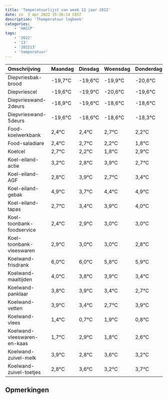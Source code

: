 ```yaml
---
title: 'Temperatuurlijst van week 13 jaar 2022'
date: zo  3 apr 2022 15:36:14 CEST
description: 'Themperatuur logboek'
categories:
    - 'HACCP'
tags:
    - '2022'
    - '13'
    - '202213'
    - 'temperatuur'
---
```

|Omschrijving|Maandag|Dinsdag|Woensdag|Donderdag|Vrijdag|Zaterdag|Zondag|
|:---|:---|:---|:---|:---|:---|:---|:---|
|Diepvriesbak-brood|-19,7°C|-19,6°C|-19,9°C|-20,6°C|-19,6°C|-19,6°C|-19,3°C|
|Diepvriescel|-19,6°C|-19,9°C|-20,6°C|-19,6°C|-19,6°C|-19,3°C|-19,8°C|
|Diepvrieswand-2deurs|-18,9°C|-19,6°C|-18,6°C|-18,6°C|-18,3°C|-18,8°C|-19,2°C|
|Diepvrieswand-5deurs|-19,6°C|-18,6°C|-18,6°C|-18,3°C|-18,8°C|-19,2°C|-18,1°C|
|Food-koelwerkbank|2,4°C|2,4°C|2,7°C|2,2°C|1,8°C|2,9°C|1,7°C|
|Food-saladiare|2,4°C|2,7°C|2,2°C|1,8°C|2,9°C|1,7°C|2,4°C|
|Koelcel|2,7°C|2,2°C|1,8°C|2,9°C|1,7°C|2,4°C|2,9°C|
|Koel-eiland-actie|3,2°C|2,8°C|3,9°C|2,7°C|3,4°C|3,9°C|4,0°C|
|Koel-eiland-AGF|2,8°C|3,9°C|2,7°C|3,4°C|3,9°C|4,0°C|4,0°C|
|Koel-eiland-gebak|4,9°C|3,7°C|4,4°C|4,9°C|5,0°C|5,0°C|4,8°C|
|Koel-eiland-tapas|2,7°C|3,4°C|3,9°C|4,0°C|4,0°C|3,8°C|3,9°C|
|Koel-toonbank-foodservice|2,4°C|2,9°C|3,0°C|3,0°C|2,8°C|2,9°C|2,4°C|
|Koel-toonbank-vleeswaren|2,9°C|3,0°C|3,0°C|2,8°C|2,9°C|2,4°C|1,7°C|
|Koelwand-frisdrank|6,0°C|6,0°C|5,8°C|5,9°C|5,4°C|4,7°C|5,9°C|
|Koelwand-maaltijden|4,0°C|3,8°C|3,9°C|3,4°C|2,7°C|3,9°C|2,8°C|
|Koelwand-panklaar|3,8°C|3,9°C|3,4°C|2,7°C|3,9°C|2,8°C|3,6°C|
|Koelwand-vetten|3,9°C|3,4°C|2,7°C|3,9°C|2,8°C|3,6°C|3,2°C|
|Koelwand-vlees|1,4°C|0,7°C|1,9°C|0,8°C|1,6°C|1,2°C|1,7°C|
|Koelwand-vleeswaren-en-kaas|1,7°C|2,9°C|1,8°C|2,6°C|2,2°C|2,7°C|3,0°C|
|Koelwand-zuivel-melk|3,9°C|2,8°C|3,6°C|3,2°C|3,7°C|4,0°C|3,4°C|
|Koelwand-zuivel-toetjes|2,8°C|3,6°C|3,2°C|3,7°C|4,0°C|3,4°C|3,4°C|

## Opmerkingen


